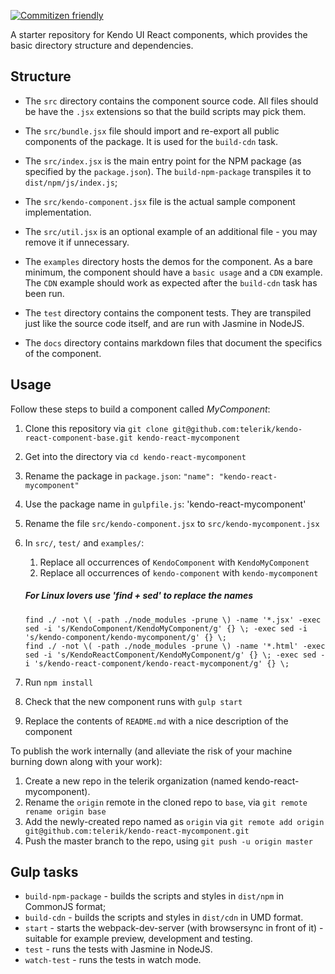 [![Commitizen friendly](https://img.shields.io/badge/commitizen-friendly-brightgreen.svg)](http://commitizen.github.io/cz-cli/)

A starter repository for Kendo UI React components, which provides the basic directory structure and dependencies.

## Structure

- The `src` directory contains the component source code. All files should be have the `.jsx` extensions so that the build scripts may pick them.
- The `src/bundle.jsx` file should import and re-export all public components of the package. It is used for the `build-cdn` task.
- The `src/index.jsx` is the main entry point for the NPM package (as specified by the `package.json`). The `build-npm-package` transpiles it to `dist/npm/js/index.js`;
- The `src/kendo-component.jsx` file is the actual sample component implementation.
- The `src/util.jsx` is an optional example of an additional file - you may remove it if unnecessary.

- The `examples` directory hosts the demos for the component. As a bare minimum, the component should have a `basic usage` and a `CDN` example.  The `CDN` example should work as expected after the `build-cdn` task has been run.
- The `test` directory contains the component tests. They are transpiled just like the source code itself, and are run with Jasmine in NodeJS.

- The `docs` directory contains markdown files that document the specifics of the component.

## Usage

Follow these steps to build a component called *MyComponent*:

1. Clone this repository via `git clone git@github.com:telerik/kendo-react-component-base.git kendo-react-mycomponent`
1. Get into the directory via `cd kendo-react-mycomponent`
1. Rename the package in `package.json`: `"name": "kendo-react-mycomponent"`
1. Use the package name in `gulpfile.js`: 'kendo-react-mycomponent'
1. Rename the file `src/kendo-component.jsx` to `src/kendo-mycomponent.jsx`
1. In `src/`, `test/` and `examples/`:
   1. Replace all occurrences of `KendoComponent` with `KendoMyComponent`
   1. Replace all occurrences of `kendo-component` with `kendo-mycomponent`
   
   ##### For Linux lovers use 'find + sed' to replace the names
   ```
   find ./ -not \( -path ./node_modules -prune \) -name '*.jsx' -exec sed -i 's/KendoComponent/KendoMyComponent/g' {} \; -exec sed -i 's/kendo-component/kendo-mycomponent/g' {} \;
   find ./ -not \( -path ./node_modules -prune \) -name '*.html' -exec sed -i 's/KendoReactComponent/KendoMyComponent/g' {} \; -exec sed -i 's/kendo-react-component/kendo-react-mycomponent/g' {} \;
   ```
   
1. Run `npm install`
1. Check that the new component runs with `gulp start`
1. Replace the contents of `README.md` with a nice description of the component

To publish the work internally (and alleviate the risk of your machine burning down along with your work):

1. Create a new repo in the telerik organization (named kendo-react-mycomponent).
1. Rename the `origin` remote in the cloned repo to `base`, via `git remote rename origin base`
1. Add the newly-created repo named as `origin` via `git remote add origin git@github.com:telerik/kendo-react-mycomponent.git`
1. Push the master branch to the repo, using `git push -u origin master`

## Gulp tasks

- `build-npm-package` - builds the scripts and styles in `dist/npm` in CommonJS format;
- `build-cdn` - builds the scripts and styles in `dist/cdn` in UMD format.
- `start` - starts the webpack-dev-server (with browsersync in front of it) - suitable for example preview, development and testing.
- `test` - runs the tests with Jasmine in NodeJS.
- `watch-test` - runs the tests in watch mode.
